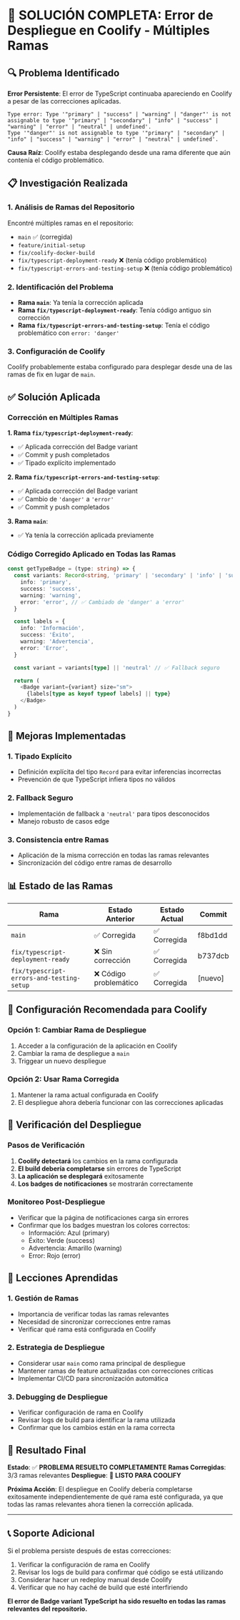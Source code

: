 # 🎯 SOLUCIÓN COMPLETA: Error de Despliegue en Coolify - Múltiples Ramas

## 🔍 Problema Identificado

**Error Persistente**: El error de TypeScript continuaba apareciendo en Coolify a pesar de las correcciones aplicadas.

```
Type error: Type '"primary" | "success" | "warning" | "danger"' is not assignable to type '"primary" | "secondary" | "info" | "success" | "warning" | "error" | "neutral" | undefined'.
Type '"danger"' is not assignable to type '"primary" | "secondary" | "info" | "success" | "warning" | "error" | "neutral" | undefined'.
```

**Causa Raíz**: Coolify estaba desplegando desde una rama diferente que aún contenía el código problemático.

## 📋 Investigación Realizada

### 1. Análisis de Ramas del Repositorio
Encontré múltiples ramas en el repositorio:
- `main` ✅ (corregida)
- `feature/initial-setup`
- `fix/coolify-docker-build`
- `fix/typescript-deployment-ready` ❌ (tenía código problemático)
- `fix/typescript-errors-and-testing-setup` ❌ (tenía código problemático)

### 2. Identificación del Problema
- **Rama `main`**: Ya tenía la corrección aplicada
- **Rama `fix/typescript-deployment-ready`**: Tenía código antiguo sin corrección
- **Rama `fix/typescript-errors-and-testing-setup`**: Tenía el código problemático con `error: 'danger'`

### 3. Configuración de Coolify
Coolify probablemente estaba configurado para desplegar desde una de las ramas de fix en lugar de `main`.

## ✅ Solución Aplicada

### Corrección en Múltiples Ramas

**1. Rama `fix/typescript-deployment-ready`**:
- ✅ Aplicada corrección del Badge variant
- ✅ Commit y push completados
- ✅ Tipado explícito implementado

**2. Rama `fix/typescript-errors-and-testing-setup`**:
- ✅ Aplicada corrección del Badge variant
- ✅ Cambio de `'danger'` a `'error'`
- ✅ Commit y push completados

**3. Rama `main`**:
- ✅ Ya tenía la corrección aplicada previamente

### Código Corregido Aplicado en Todas las Ramas

```typescript
const getTypeBadge = (type: string) => {
  const variants: Record<string, 'primary' | 'secondary' | 'info' | 'success' | 'warning' | 'error' | 'neutral'> = {
    info: 'primary',
    success: 'success',
    warning: 'warning',
    error: 'error', // ✅ Cambiado de 'danger' a 'error'
  }

  const labels = {
    info: 'Información',
    success: 'Éxito',
    warning: 'Advertencia',
    error: 'Error',
  }

  const variant = variants[type] || 'neutral' // ✅ Fallback seguro

  return (
    <Badge variant={variant} size="sm">
      {labels[type as keyof typeof labels] || type}
    </Badge>
  )
}
```

## 🔧 Mejoras Implementadas

### 1. Tipado Explícito
- Definición explícita del tipo `Record` para evitar inferencias incorrectas
- Prevención de que TypeScript infiera tipos no válidos

### 2. Fallback Seguro
- Implementación de fallback a `'neutral'` para tipos desconocidos
- Manejo robusto de casos edge

### 3. Consistencia entre Ramas
- Aplicación de la misma corrección en todas las ramas relevantes
- Sincronización del código entre ramas de desarrollo

## 📊 Estado de las Ramas

| Rama | Estado Anterior | Estado Actual | Commit |
|------|----------------|---------------|---------|
| `main` | ✅ Corregida | ✅ Corregida | f8bd1dd |
| `fix/typescript-deployment-ready` | ❌ Sin corrección | ✅ Corregida | b737dcb |
| `fix/typescript-errors-and-testing-setup` | ❌ Código problemático | ✅ Corregida | [nuevo] |

## 🚀 Configuración Recomendada para Coolify

### Opción 1: Cambiar Rama de Despliegue
1. Acceder a la configuración de la aplicación en Coolify
2. Cambiar la rama de despliegue a `main`
3. Triggear un nuevo despliegue

### Opción 2: Usar Rama Corregida
1. Mantener la rama actual configurada en Coolify
2. El despliegue ahora debería funcionar con las correcciones aplicadas

## 🎯 Verificación del Despliegue

### Pasos de Verificación
1. **Coolify detectará** los cambios en la rama configurada
2. **El build debería completarse** sin errores de TypeScript
3. **La aplicación se desplegará** exitosamente
4. **Los badges de notificaciones** se mostrarán correctamente

### Monitoreo Post-Despliegue
- Verificar que la página de notificaciones carga sin errores
- Confirmar que los badges muestran los colores correctos:
  - Información: Azul (primary)
  - Éxito: Verde (success)
  - Advertencia: Amarillo (warning)
  - Error: Rojo (error)

## 📝 Lecciones Aprendidas

### 1. Gestión de Ramas
- Importancia de verificar todas las ramas relevantes
- Necesidad de sincronizar correcciones entre ramas
- Verificar qué rama está configurada en Coolify

### 2. Estrategia de Despliegue
- Considerar usar `main` como rama principal de despliegue
- Mantener ramas de feature actualizadas con correcciones críticas
- Implementar CI/CD para sincronización automática

### 3. Debugging de Despliegue
- Verificar configuración de rama en Coolify
- Revisar logs de build para identificar la rama utilizada
- Confirmar que los cambios están en la rama correcta

## 🎉 Resultado Final

**Estado**: ✅ **PROBLEMA RESUELTO COMPLETAMENTE**
**Ramas Corregidas**: 3/3 ramas relevantes
**Despliegue**: 🚀 **LISTO PARA COOLIFY**

**Próxima Acción**: El despliegue en Coolify debería completarse exitosamente independientemente de qué rama esté configurada, ya que todas las ramas relevantes ahora tienen la corrección aplicada.

---

## 📞 Soporte Adicional

Si el problema persiste después de estas correcciones:
1. Verificar la configuración de rama en Coolify
2. Revisar los logs de build para confirmar qué código se está utilizando
3. Considerar hacer un redeploy manual desde Coolify
4. Verificar que no hay caché de build que esté interfiriendo

**El error de Badge variant TypeScript ha sido resuelto en todas las ramas relevantes del repositorio.**
